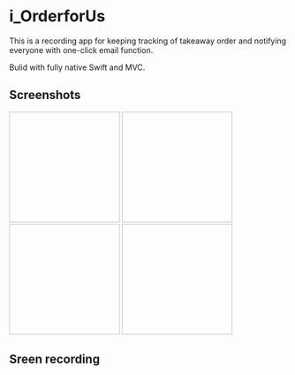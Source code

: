 # i_OrderforUs
This is a recording app for keeping tracking of takeaway order and notifying everyone with one-click email function.

Bulid with fully native Swift and MVC.

## Screenshots
<img scr="https://github.com/Gin6x/i_OrderforUs/blob/master/Images/mockApp7.PNG" height="200" width="200"> <img scr="https://github.com/Gin6x/i_OrderforUs/assets/74748351/88c2141e-8bd6-4ace-a6bc-0b7d4c5d0062)" height="200" width="200">
<img scr="https://github.com/Gin6x/i_OrderforUs/assets/74748351/4d3b92ae-7cc7-494e-9bfd-98af180b2825)" height="200" width="200"> <img scr="(https://github.com/Gin6x/i_OrderforUs/assets/74748351/ba436340-696e-4b0d-acac-ff466c541bac)" height="200" width="200">


## Sreen recording





